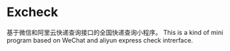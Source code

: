 # Excheck
基于微信和阿里云快递查询接口的全国快递查询小程序。
This is a kind of mini program based on WeChat and aliyun express check intrerface. 
